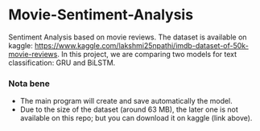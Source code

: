 # Movie-Sentiment-Analysis
Sentiment Analysis based on movie reviews. The dataset is available on kaggle: https://www.kaggle.com/lakshmi25npathi/imdb-dataset-of-50k-movie-reviews.
In this project, we are comparing two models for text classification: GRU and BiLSTM.

### Nota bene
  - The main program will create and save automatically the model.
  - Due to the size of the dataset (around 63 MB), the later one is not available on this repo; but you can download it on kaggle (link above). 

